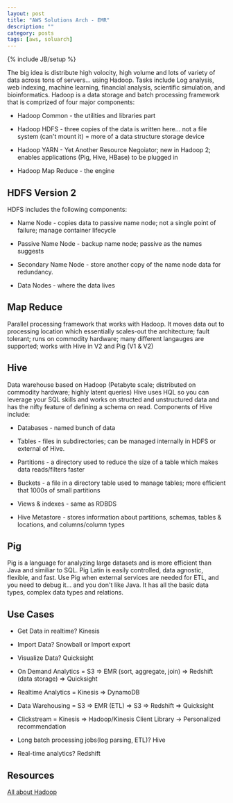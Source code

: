 ```yaml
---
layout: post
title: "AWS Solutions Arch - EMR"
description: ""
category: posts
tags: [aws, soluarch]
---
```

{% include JB/setup %}

The big idea is distribute high volocity, high volume and lots of variety of data across tons of servers... using Hadoop. Tasks include Log analysis, web indexing, machine learning, financial analysis, scientific simulation, and bioinformatics. Hadoop is a data storage and batch processing framework that is comprized of four major components:

- Hadoop Common - the utilities and libraries part

- Hadoop HDFS - three copies of the data is written here... not a file system (can't mount it) = more of a data structure storage device

- Hadoop YARN - Yet Another Resource Negoiator; new in Hadoop 2; enables applications (Pig, Hive, HBase) to be plugged in

- Hadoop Map Reduce - the engine


## HDFS Version 2

HDFS includes the following components:

- Name Node - copies data to passive name node; not a single point of failure; manage container lifecycle

- Passive Name Node - backup name node; passive as the names suggests

- Secondary Name Node - store another copy of the name node data for redundancy.

- Data Nodes - where the data lives

## Map Reduce
Parallel processing framework that works with Hadoop. It moves data out to processing location which essentially scales-out the architecture; fault tolerant; runs on commodity hardware; many different langauges are supported; works with Hive in V2 and Pig (V1 & V2)

## Hive
Data warehouse based on Hadoop (Petabyte scale; distributed on commodity hardware; highly latent queries) Hive uses HQL so you can leverage your SQL skills and works on structed and unstructured data and has the nifty feature of defining a schema on read.
Components of Hive include:

- Databases - named bunch of data

- Tables - files in subdirectories; can be managed internally in HDFS or external of Hive.

- Partitions - a directory used to reduce the size of a table which makes data reads/filters faster

- Buckets - a file in a directory table used to manage tables; more efficient that 1000s of small partitions

- Views & indexes - same as RDBDS

- Hive Metastore - stores information about partitions, schemas, tables & locations, and columns/column types

## Pig
Pig is a language for analyzing large datasets and is more efficient than Java and similiar to SQL. Pig Latin is easily controlled, data agnostic, flexible, and fast. Use Pig when external services are needed for ETL, and you need to debug it... and you don't like Java. It has all the basic data types, complex data types and relations.

## Use Cases
* Get Data in realtime? Kinesis

* Import Data? Snowball or Import export

* Visualize Data? Quicksight

* On Demand Analytics = S3 => EMR (sort, aggregate, join) => Redshift (data storage) => Quicksight

* Realtime Analytics = Kinesis => DynamoDB

* Data Warehousing = S3 => EMR (ETL) => S3 => Redshift => Quicksight

* Clickstream = Kinesis => Hadoop/Kinesis Client Library -> Personalized recommendation

* Long batch processing jobs(log parsing, ETL)? Hive

* Real-time analytics? Redshift

## Resources
[All about Hadoop](https://en.wikipedia.org/wiki/Apache_Hadoop)
